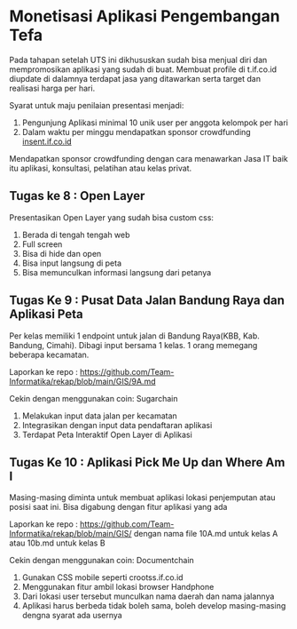 # Monetisasi Aplikasi Pengembangan Tefa

Pada tahapan setelah UTS ini dikhususkan sudah bisa menjual diri dan mempromosikan aplikasi yang sudah di buat.
Membuat profile di t.if.co.id diupdate di dalamnya terdapat jasa yang ditawarkan serta target dan realisasi harga per hari.

Syarat untuk maju penilaian presentasi menjadi:
1. Pengunjung Aplikasi minimal 10 unik user per anggota kelompok per hari
2. Dalam waktu per minggu mendapatkan sponsor crowdfunding [insent.if.co.id](https://insent.if.co.id/)

Mendapatkan sponsor crowdfunding dengan cara menawarkan Jasa IT baik itu aplikasi, konsultasi, pelatihan atau kelas privat.

## Tugas ke 8 : Open Layer

Presentasikan Open Layer yang sudah bisa custom css:
1. Berada di tengah tengah web
2. Full screen
3. Bisa di hide dan open
4. Bisa input langsung di peta
5. Bisa memunculkan informasi langsung dari petanya

## Tugas Ke 9 : Pusat Data Jalan Bandung Raya dan Aplikasi Peta
Per kelas memiliki 1 endpoint untuk jalan di Bandung Raya(KBB, Kab. Bandung, Cimahi). Dibagi input bersama 1 kelas. 
1 orang memegang beberapa kecamatan.

Laporkan ke repo : https://github.com/Team-Informatika/rekap/blob/main/GIS/9A.md

Cekin dengan menggunakan coin: Sugarchain

1. Melakukan input data jalan per kecamatan
2. Integrasikan dengan input data pendaftaran aplikasi
3. Terdapat Peta Interaktif Open Layer di Aplikasi

## Tugas Ke 10 : Aplikasi Pick Me Up dan Where Am I
Masing-masing diminta untuk membuat aplikasi lokasi penjemputan atau posisi saat ini. Bisa digabung dengan fitur aplikasi yang ada

Laporkan ke repo : https://github.com/Team-Informatika/rekap/blob/main/GIS/ dengan nama file 10A.md untuk kelas A atau 10b.md untuk kelas B

Cekin dengan menggunakan coin: Documentchain

1. Gunakan CSS mobile seperti crootss.if.co.id
2. Menggunakan fitur ambil lokasi browser Handphone
3. Dari lokasi user tersebut munculkan nama daerah dan nama jalannya
4. Aplikasi harus berbeda tidak boleh sama, boleh develop masing-masing dengna syarat ada usernya


